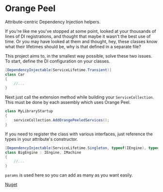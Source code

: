 # Orange Peel
Attribute-centric Dependency Injection helpers.

If you're like me you've stopped at some point, looked at your thousands of lines of DI registrations, and thought that maybe it wasn't the best use of time.  Or you may have looked at them and thought, hey, these classes know what their lifetimes should be, why is that defined in a separate file?

This project aims to, in the smallest way possible, solve these two issues. To start, define the DI configuration on your classes.
```C#
[DependencyInjectable(ServiceLifetime.Transient)]
class Car
{
	//...
}
```

Next just call the extension method while building your `ServiceCollection`.  This must be done by each assembly which uses Orange Peel.
```C#
class MyLibraryStartup
{
	serviceCollection.AddOrangePeeledServices();
}
```

If you need to register the class with various interfaces, just reference the types in your attribute's constructor.
```C#
[DependencyInjectable(ServiceLifetime.Singleton, typeof(IEngine), typeof(IMachine))]
class BigEngine : IEngine, IMachine
{
	//...
}
```
`params` is used here so you can add as many as you want easily.

[Nuget](https://www.nuget.org/packages/OrangePeel)
